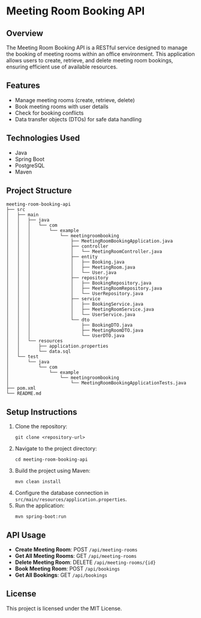 # Meeting Room Booking API

## Overview
The Meeting Room Booking API is a RESTful service designed to manage the booking of meeting rooms within an office environment. This application allows users to create, retrieve, and delete meeting room bookings, ensuring efficient use of available resources.

## Features
- Manage meeting rooms (create, retrieve, delete)
- Book meeting rooms with user details
- Check for booking conflicts
- Data transfer objects (DTOs) for safe data handling

## Technologies Used
- Java
- Spring Boot
- PostgreSQL
- Maven

## Project Structure
```
meeting-room-booking-api
├── src
│   ├── main
│   │   ├── java
│   │   │   └── com
│   │   │       └── example
│   │   │           └── meetingroombooking
│   │   │               ├── MeetingRoomBookingApplication.java
│   │   │               ├── controller
│   │   │               │   └── MeetingRoomController.java
│   │   │               ├── entity
│   │   │               │   ├── Booking.java
│   │   │               │   ├── MeetingRoom.java
│   │   │               │   └── User.java
│   │   │               ├── repository
│   │   │               │   ├── BookingRepository.java
│   │   │               │   ├── MeetingRoomRepository.java
│   │   │               │   └── UserRepository.java
│   │   │               ├── service
│   │   │               │   ├── BookingService.java
│   │   │               │   ├── MeetingRoomService.java
│   │   │               │   └── UserService.java
│   │   │               └── dto
│   │   │                   ├── BookingDTO.java
│   │   │                   ├── MeetingRoomDTO.java
│   │   │                   └── UserDTO.java
│   │   └── resources
│   │       ├── application.properties
│   │       └── data.sql
│   └── test
│       └── java
│           └── com
│               └── example
│                   └── meetingroombooking
│                       └── MeetingRoomBookingApplicationTests.java
├── pom.xml
└── README.md
```

## Setup Instructions
1. Clone the repository:
   ```
   git clone <repository-url>
   ```
2. Navigate to the project directory:
   ```
   cd meeting-room-booking-api
   ```
3. Build the project using Maven:
   ```
   mvn clean install
   ```
4. Configure the database connection in `src/main/resources/application.properties`.
5. Run the application:
   ```
   mvn spring-boot:run
   ```

## API Usage
- **Create Meeting Room**: POST `/api/meeting-rooms`
- **Get All Meeting Rooms**: GET `/api/meeting-rooms`
- **Delete Meeting Room**: DELETE `/api/meeting-rooms/{id}`
- **Book Meeting Room**: POST `/api/bookings`
- **Get All Bookings**: GET `/api/bookings`

## License
This project is licensed under the MIT License.